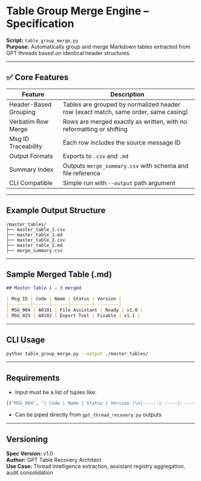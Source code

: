 
# Table Group Merge Engine – Specification

**Script:** `table_group_merge.py`  
**Purpose:** Automatically group and merge Markdown tables extracted from GPT threads based on identical header structures.

---

## ✅ Core Features

| Feature             | Description |
|---------------------|-------------|
| Header-Based Grouping | Tables are grouped by normalized header row (exact match, same order, same casing) |
| Verbatim Row Merge  | Rows are merged exactly as written, with no reformatting or shifting |
| Msg ID Traceability | Each row includes the source message ID |
| Output Formats      | Exports to `.csv` and `.md` |
| Summary Index       | Outputs `merge_summary.csv` with schema and file reference |
| CLI Compatible      | Simple run with `--output` path argument |

---

## Example Output Structure

```
/master_tables/
├── master_table_1.csv
├── master_table_1.md
├── master_table_2.csv
├── master_table_2.md
├── merge_summary.csv
```

---

## Sample Merged Table (.md)

```markdown
## Master Table 1 – 3 merged

| Msg ID | Code | Name | Status | Version |
|--------|------|------|--------|---------|
| MSG_004 | A0101 | File Assistant | Ready | v1.0 |
| MSG_025 | A0102 | Export Tool | Fixable | v1.1 |
```

---

## CLI Usage

```bash
python table_group_merge.py --output ./master_tables/
```

---

## Requirements

- Input must be a list of tuples like:  
```python
[("MSG_004", "| Code | Name | Status | Version |\n|------|------|--------|---------|\n| A0101 | File Assistant | Ready | v1.0 |"), ...]
```

- Can be piped directly from `gpt_thread_recovery.py` outputs

---

## Versioning

**Spec Version:** v1.0  
**Author:** GPT Table Recovery Architect  
**Use Case:** Thread intelligence extraction, assistant registry aggregation, audit consolidation


